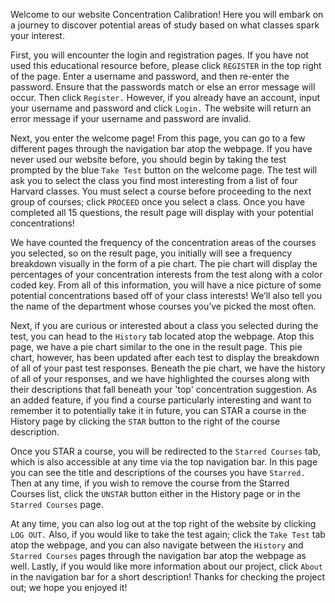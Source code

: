 Welcome to our website Concentration Calibration! Here you will embark on a journey to discover potential areas of study based on what classes spark your interest.

First, you will encounter the login and registration pages. If you have not used this educational resource before, please click `REGISTER` in the top right of the page. Enter a username and password, and then re-enter the password. Ensure that the passwords match or else an error message will occur. Then click `Register.`  However, if you already have an account, input your username and password and click `Login.` The website will return an error message if your username and password are invalid.

Next, you enter the welcome page! From this page, you can go to a few different pages through the navigation bar atop the webpage. If you have never used our website before, you should begin by taking the test prompted by the blue `Take Test` button on the welcome page. The test will ask you to select the class you find most interesting from a list of four Harvard classes. You must select a course before proceeding to the next group of courses; click `PROCEED` once you select a class. Once you have completed all 15 questions, the result page will display with your potential concentrations!

We have counted the frequency of the concentration areas of the courses you selected, so on the result page, you initially will see a frequency breakdown visually in the form of a pie chart. The pie chart will display the percentages of your concentration interests from the test along with a color coded key. From all of this information, you will have a nice picture of some potential concentrations based off of your class interests! We’ll also tell you the name of the department whose courses you’ve picked the most often.

Next, if you are curious or interested about a class you selected during the test, you can head to the `History` tab located atop the webpage. Atop this page, we have a pie chart similar to the one in the result page. This pie chart, however, has been updated after each test to display the breakdown of all of your past test responses. Beneath the pie chart, we have the history of all of your responses, and we have highlighted the courses along with their descriptions that fall beneath your 'top' concentration suggestion. As an added feature, if you find a course particularly interesting and want to remember it to potentially take it in future, you can STAR a course in the History page by clicking the `STAR` button to the right of the course description.

Once you STAR a course, you will be redirected to the `Starred Courses` tab, which is also accessible at any time via the top navigation bar. In this page you can see the title and descriptions of the courses you have `Starred.` Then at any time, if you wish to remove the course from the Starred Courses list, click the `UNSTAR` button either in the History page or in the `Starred Courses` page.

At any time, you can also log out at the top right of the website by clicking `LOG OUT.` Also, if you would like to take the test again; click the `Take Test` tab atop the webpage, and you can also navigate between the `History` and `Starred Courses` pages through the navigation bar atop the webpage as well. Lastly, if you would like more information about our project, click `About` in the navigation bar for a short description! Thanks for checking the project out; we hope you enjoyed it!
